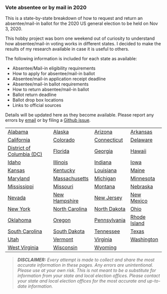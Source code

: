 ### Vote absentee or by mail in 2020

This is a state-by-state breakdown of how to request and return an absentee/mail-in ballot for the 2020 US general election to be held on Nov 3, 2020. 


This hobby project was born one weekend out of curiosity to understand how absentee/mail-in voting works in different states. I decided to make the results of my research available in case it is useful to others.


The following information is included for each state as available:
* Absentee/Mail-in eligibility requirements
* How to apply for absentee/mail-in ballot
* Absentee/mail-in application receipt deadline
* Absentee/mail-in ballot requirements
* How to return absentee/mail-in ballot
* Ballot return deadline
* Ballot drop box locations
* Links to official sources


Details will be updated here as they become available. Please report any errors by [email](mailto:civicinfo@protonmail.com) or by filing a [Github issue](https://github.com/civicinfo/votebymail/issues).


| | | | |
| --- | --- | --- | --- |
| [Alabama](alabama.md) | [Alaska](alaska.md) | [Arizona](arizona.md) | [Arkansas](arkansas.md) | 
| [California](california.md) | [Colorado](colorado.md) | [Connecticut](connecticut.md)| [Delaware](delaware.md)| 
| [District of Columbia (DC)](dc.md) | [Florida](florida.md) | [Georgia](georgia.md) | [Hawaii](hawaii.md) | 
| [Idaho](idaho.md) | [Illinois](illinois.md) | [Indiana](indiana.md) | [Iowa](iowa.md) |
| [Kansas](kansas.md) | [Kentucky](kentucky.md) | [Louisiana](louisiana.md) | [Maine](maine.md) | 
| [Maryland](maryland.md) | [Massachusetts](massachusetts.md) | [Michigan](michigan.md) | [Minnesota](minnesota.md) | 
| [Mississippi](mississippi.md) | [Missouri](missouri.md) | [Montana](montana.md) | [Nebraska](nebraska.md) | 
| [Nevada](nevada.md) | [New Hampshire](newhampshire.md) | [New Jersey](newjersey.md) | [New Mexico](newmexico.md) | 
| [New York](newyork.md) | [North Carolina](northcarolina.md) | [North Dakota](northdakota.md) | [Ohio](ohio.md) | 
| [Oklahoma](oklahoma.md) | [Oregon](oregon.md) | [Pennsylvania](pennsylvania.md) | [Rhode Island](rhodeisland.md) | 
| [South Carolina](southcarolina.md) | [South Dakota](southdakota.md) | [Tennessee](tennessee.md) | [Texas](texas.md) | 
| [Utah](utah.md) | [Vermont](vermont.md) | [Virginia](virginia.md) | [Washington](washington.md) | 
| [West Virginia](westvirginia.md) | [Wisconsin](wisconsin.md) | [Wyoming](wyoming.md) |



> **_DISCLAIMER:_**
> _Every attempt is made to collect and share the most accurate information in these pages. Any errors are unintentional. Please use at your own risk. This is not meant to be a substitute for information from your state and local election offices. Please contact your state and local election offices for the most accurate and up-to-date information._
